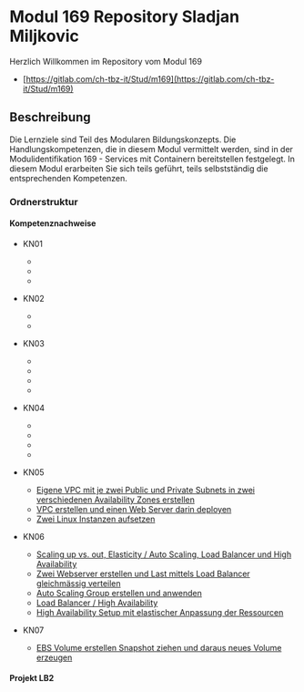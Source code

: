 # Modul 169 Repository Sladjan Miljkovic

Herzlich Willkommen im Repository vom Modul 169
- [https://gitlab.com/ch-tbz-it/Stud/m169](https://gitlab.com/ch-tbz-it/Stud/m169)

## Beschreibung
Die Lernziele sind Teil des Modularen Bildungskonzepts. Die Handlungskompetenzen, die in diesem Modul vermittelt werden, sind in der Modulidentifikation 169 - Services mit Containern bereitstellen festgelegt.
In diesem Modul erarbeiten Sie sich teils geführt, teils selbstständig die entsprechenden Kompetenzen.

### Ordnerstruktur

#### Kompetenznachweise

- KN01
  - [](KN01/Pricing.md)
  - [](KN01/Evaluation_Cloud-Migration.md)
  - [](KN01/Vergleich_von_Cloud-Providern.md)

- KN02
  - [](KN02/AWS_Kurs.md)
  - [](KN02/Zugriff_mit_SSH-Key.md)

- KN03
  - [](KN03/Cloud-init_Datei.md)
  - [](KN03/SSH-Key_und_Cloud-init.md)
  - [](KN03/Template.md)
  - [](KN03/Auftrennung_von_Web_und_Datenbankserver.md)

- KN04
  - [](KN04/Elastic_Block_Storage_Volume_erzeugen_und_im_laufenden_Betrieb_einer_EC2-Instanz_hinzufügen.md)
  - [](KN04/Mit_Cloud-init_einen_Webserver_aufsetzen_mit_Zugriff_auf_Bild_im_S3-Bucket.md)
  - [](KN04/S3_Bucket_erstellen_und_Objekte_darin_ablegen.md)
  - [](KN04/Speichereigenschaften_erkennen.md)

- KN05
  - [Eigene VPC mit je zwei Public und Private Subnets in zwei verschiedenen Availability Zones erstellen](KN05/Eigene_VPC_erstellen.md)
  - [VPC erstellen und einen Web Server darin deployen](KN05/VPC_erstellen_und_einen_Web_Server_darin_deployen.md)
  - [Zwei Linux Instanzen aufsetzen](KN05/Zwei_Linux_Instanzen_aufsetzen.md)

- KN06
  - [Scaling up vs. out, Elasticity / Auto Scaling, Load Balancer und High Availability](KN06/Scaling_up_vs_out.md)
  - [Zwei Webserver erstellen und Last mittels Load Balancer gleichmässig verteilen](KN06/Zwei_Webserver_erstellen_und_Last_mittels_Load_Balancer_gleichmässig_verteilen.md)
  - [Auto Scaling Group erstellen und anwenden](KN06/Auto_Scaling_Group_erstellen_und_anwenden.md)
  - [Load Balancer / High Availability](KN06/Load_Balancer_High_Availability.md)
  - [High Availability Setup mit elastischer Anpassung der Ressourcen](KN06/High_Availability_Setup_mit_elastischer_Anpassung_der_Ressourcen.md)

- KN07
  - [EBS Volume erstellen Snapshot ziehen und daraus neues Volume erzeugen](KN07/EBS_Volume_erstellen_Snapshot_ziehen_und_daraus_neues_Volume_erzeugen.md)

#### Projekt LB2
